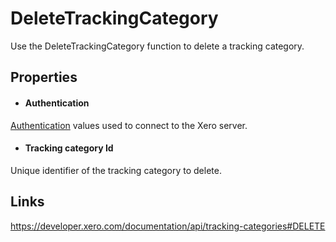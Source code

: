 DeleteTrackingCategory
============

Use the DeleteTrackingCategory function to delete a tracking category.

Properties
----------

- #### Authentication
[Authentication](../../../Common/Authentication/Index.md) values used to connect to the Xero server.
- #### Tracking category Id
Unique identifier of the tracking category to delete.


Links
-----

https://developer.xero.com/documentation/api/tracking-categories#DELETE